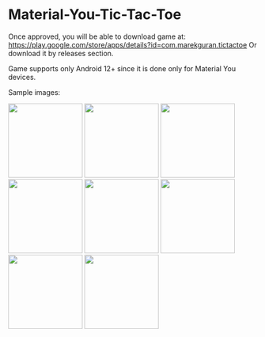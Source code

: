 # Material-You-Tic-Tac-Toe

Once approved, you will be able to download game at: https://play.google.com/store/apps/details?id=com.marekguran.tictactoe
Or download it by releases section.

Game supports only Android 12+ since it is done only for Material You devices.

Sample images:


<img src="https://user-images.githubusercontent.com/26904790/213246818-a816d263-2945-4a4a-8834-cffc4ecddca9.png" width = "150px"> <img src="https://user-images.githubusercontent.com/26904790/213246820-2173cada-79d1-4a9b-970b-ff2e08d818c5.png" width = "150px">
<img src="https://user-images.githubusercontent.com/26904790/213246824-11e448fa-ccd9-4c84-b3f2-1b0be6fe7194.png" width = "150px">
<img src="https://user-images.githubusercontent.com/26904790/213246829-24ac2d32-0486-451d-8e5a-d778f0817bc7.png" width = "150px">
<img src="https://user-images.githubusercontent.com/26904790/213246832-2ef05f1b-c81c-47ca-99c1-5e3e57d87cdc.png" width = "150px">
<img src="https://user-images.githubusercontent.com/26904790/213246834-d945f5eb-9ab4-4326-a673-f4236de2ecfc.png" width = "150px">
<img src="https://user-images.githubusercontent.com/26904790/213246836-54061b63-4d47-4bef-aa81-383b16e17ab8.png" width = "150px">
<img src="https://user-images.githubusercontent.com/26904790/213246839-e8d2e89d-9723-43aa-a74e-d3e6b6520717.png" width = "150px">

